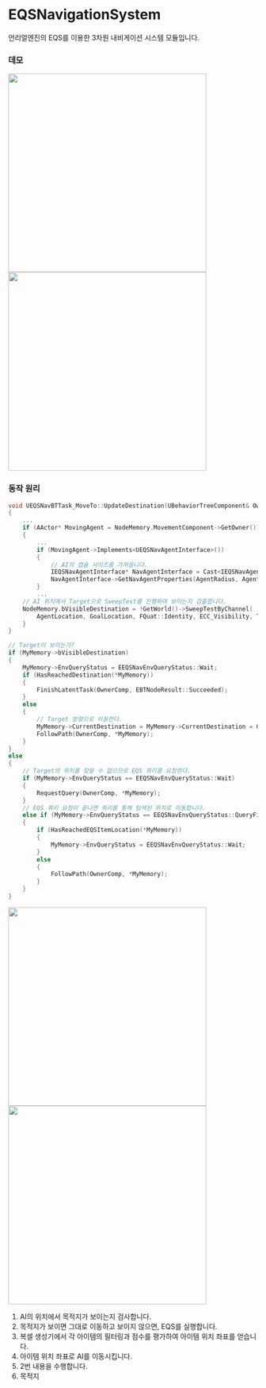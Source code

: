 # EQSNavigationSystem

언리얼엔진의 EQS를 이용한 3차원 내비게이션 시스템 모듈입니다.

### 데모
<img src="https://github.com/ludensor/EQSNavigationSystem/assets/76856672/1ccd34ba-6203-4256-94eb-b5fc11236c07.gif" width="400" height="400"/>
<img src="https://github.com/ludensor/EQSNavigationSystem/assets/76856672/6bd92a9e-764c-429f-bc06-32c0dc9b95b8.gif" width="400" height="400"/>

### 동작 원리
```cpp
void UEQSNavBTTask_MoveTo::UpdateDestination(UBehaviorTreeComponent& OwnerComp, FEQSNavBTMoveToTaskMemory& NodeMemory)
{
    ...
    if (AActor* MovingAgent = NodeMemory.MovementComponent->GetOwner())
    {
        ...
        if (MovingAgent->Implements<UEQSNavAgentInterface>())
        {
            // AI의 캡슐 사이즈를 가져옵니다.
            IEQSNavAgentInterface* NavAgentInterface = Cast<IEQSNavAgentInterface>(MovingAgent);
            NavAgentInterface->GetNavAgentProperties(AgentRadius, AgentHalfHeight);
        }
        ...
	// AI 위치에서 Target으로 SweepTest를 진행하여 보이는지 검출합니다.
	NodeMemory.bVisibleDestination = !GetWorld()->SweepTestByChannel(
		AgentLocation, GoalLocation, FQuat::Identity, ECC_Visibility, TraceShape, TraceParams);
    }
}
```
```cpp
// Target이 보이는가?
if (MyMemory->bVisibleDestination)
{
    MyMemory->EnvQueryStatus = EEQSNavEnvQueryStatus::Wait;
    if (HasReachedDestination(*MyMemory))
    {
        FinishLatentTask(OwnerComp, EBTNodeResult::Succeeded);
    }
    else
    {
        // Target 방향으로 이동한다.
        MyMemory->CurrentDestination = MyMemory->CurrentDestination = GetGoalLocation();
        FollowPath(OwnerComp, *MyMemory);
    }
}
else
{
    // Target의 위치를 찾을 수 없으므로 EQS 쿼리를 요청한다.
    if (MyMemory->EnvQueryStatus == EEQSNavEnvQueryStatus::Wait)
    {
        RequestQuery(OwnerComp, *MyMemory);
    }
    // EQS 쿼리 요청이 끝나면 쿼리를 통해 탐색된 위치로 이동합니다.
    else if (MyMemory->EnvQueryStatus == EEQSNavEnvQueryStatus::QueryFinished)
    {
        if (HasReachedEQSItemLocation(*MyMemory))
        {
            MyMemory->EnvQueryStatus = EEQSNavEnvQueryStatus::Wait;
        }
        else
        {
            FollowPath(OwnerComp, *MyMemory);
        }
    }
}
```

<img src="https://github.com/ludensor/EQSNavigationSystem/assets/76856672/91de494f-6db0-432d-a257-b9eec57884d1.png" width="400" height="400"/>
<img src="https://github.com/ludensor/EQSNavigationSystem/assets/76856672/a8fb8822-40f8-481c-8b46-ea03d41232fb.png" width="400" height="400"/>

1. AI의 위치에서 목적지가 보이는지 검사합니다.
2. 목적지가 보이면 그대로 이동하고 보이지 않으면, EQS를 실행합니다.
3. 복셀 생성기에서 각 아이템의 필터링과 점수를 평가하여 아이템 위치 좌표를 얻습니다.
4. 아이템 위치 좌표로 AI를 이동시킵니다.
5. 2번 내용을 수행합니다.
6. 목적지
